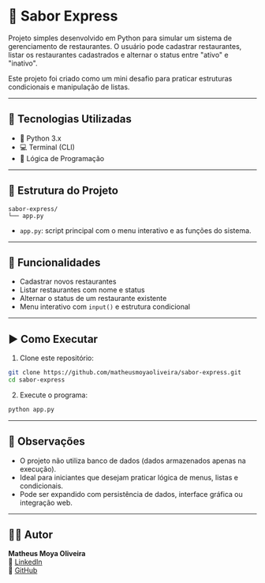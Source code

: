 # 🍔 Sabor Express

Projeto simples desenvolvido em Python para simular um sistema de gerenciamento de restaurantes. O usuário pode cadastrar restaurantes, listar os restaurantes cadastrados e alternar o status entre "ativo" e "inativo".

Este projeto foi criado como um mini desafio para praticar estruturas condicionais e manipulação de listas.

---

## 🚀 Tecnologias Utilizadas

- 🐍 Python 3.x
- 💻 Terminal (CLI)
- 🧠 Lógica de Programação

---

## 📂 Estrutura do Projeto

```
sabor-express/
└── app.py
```

- `app.py`: script principal com o menu interativo e as funções do sistema.

---

## 🎯 Funcionalidades

- Cadastrar novos restaurantes
- Listar restaurantes com nome e status
- Alternar o status de um restaurante existente
- Menu interativo com `input()` e estrutura condicional

---

## ▶️ Como Executar

1. Clone este repositório:
```bash
git clone https://github.com/matheusmoyaoliveira/sabor-express.git
cd sabor-express
```

2. Execute o programa:
```bash
python app.py
```

---

## 📌 Observações

- O projeto não utiliza banco de dados (dados armazenados apenas na execução).
- Ideal para iniciantes que desejam praticar lógica de menus, listas e condicionais.
- Pode ser expandido com persistência de dados, interface gráfica ou integração web.

---

## 🧑‍💻 Autor

**Matheus Moya Oliveira**  
🔗 [LinkedIn](https://www.linkedin.com/in/matheusmoyaoliveira/)  
🐙 [GitHub](https://github.com/matheusmoyaoliveira)
